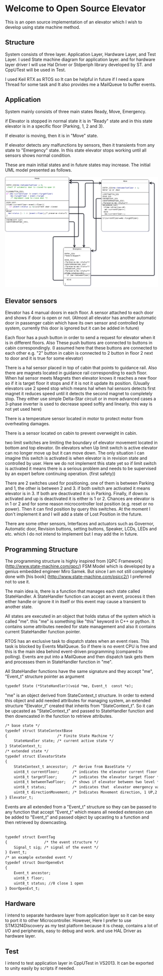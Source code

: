 # Welcome to Open Source Elevator

This is an open source implementation of an elevator which I wish to develop using state machine method.

## Structure
System consists of three layer. Application Layer, Hardware Layer, and Test Layer.
I used State machine diagram for application layer. and for hardware layer driver I will use Hal Driver or Stdperiph library developed by ST. and CppUTest will be used in Test. 

I used Keil RTX as RTOS so It can be helpful in future if I need a spare Thread for some task and It also provides me a MailQueue to buffer events.

## Application

System mainly consists of three main states Ready, Move, Emergency.

if Elevator is stopped in normal state it is in "Ready" state and in this state elevator is in a specific floor (Parking, 1, 2 and 3). 

If elevator is moving, then it is in "Move" state. 

If elevator detects any malfunctions by sensors, then it transients from any state to "Emergency" state. In this state elevator stops working until all sensors shows normal condition.

These are main initial states and in future states may increase.
The initial UML model presented as follows.

![Elevator UML](/uml.png)



## Elevator sensors
Elevator has 4 manual doors in each floor. A sensor attached to each door and shows if door is open or not.
(Almost all elevator has another automatic door in passenger cabin which have its own sensor and controlled by system, currently this door is ignored but it can be added in future)

Each floor has a push button in order to send a request for elevator when it is in different floors. Also These push buttons are connected to buttons in cabin correspondingly. (I assumed here that these buttons are connected to each other e.g. "2" button in cabin is connected to 2 button in floor 2 next to door and it is true for some elevator)

There is a hal sensor placed in top of cabin that points to guidance rail. Also there are magnets located in guidance rail corresponding to each floor. When hal sensor meets Magnets then elevator knows it reaches a new floor so if it is target floor it stops and if it is not it update its position. (Usually elevators use 2 speed stop which means hal when hal sensors detects first magnet it reduces speed until it detects the second magnet to completely stop. They either use simple Delta-Star circuit or in more advanced cases a 3-phase inverter is used to decrease speed softly and linearly. this way is not yet used here)


There is a temperature sensor located in motor to protect motor from overheating damages.

There is a sensor located on cabin to prevent overweight in cabin.

two limit switches are limiting the boundary of elevator movement located in bottom and top elevator. (In elevators when Up limit switch is active elevator can no longer move up but it can move down. The only situation I can imagine this switch is activated is when elevator is in revision state and controlled by user. Here we do not implement this state yet so if limit switch is activated it means there is a serious problem and needs to be supervised by an expert before continuing operation. (first safety))

There are 2 switches used for positioning. one of them is between Parking and 1, the other is between 2 and 3. if both switch are activated it means elevator is in 3. If both are deactivated it is in Parking. Finally, if down is activated and up is deactivated it is either is 1 or 2. Chances are elevator is in 1 or 2 and for some reason microcontroller lost position (e.g. reset or no power). Then it can find position by query this switches. At the moment I don't implement it and I will add a state of Lost Position in the future.


There are some other sensors, Interfaces and actuators such as Governor, Automatic door, Revision buttons, setting buttons, Speaker, LCDs, LEDs and etc. which I do not intend to implement but I may add the in future. 

## Programming Structure

The programming structure is highly inspired from [QPC Framework] (http://www.state-machine.com/qpc/) FSM Model which is developed by a genius embedded engineer Miro Samek. But since I am not still completely done with [his book] (http://www.state-machine.com/psicc2/) I preferred not to use it. 

The main idea is, there is a function that manages each state called StateHandler. A StateHandler function can accept an event, process it then either handle or ignore it in itself or this event may cause a transient to another state. 

All states are executed in an object that holds status of the system which is called "me". this "me" is something like "this" keyword in C++ or python. It contains some attributes needed for state management and also it contains current StateHandler function pointer.

RTOS has an exclusive task to dispatch states when an event rises. This task is blocked by Events MailQueue. So if there is no event CPU is free and this is the main idea behind event-driven programming (compared to polling). Events are put into a MailQueue and then dispatch task gets them and processes them in StateHandler function in "me".

All StateHandler functions have the same signature and they accept "me", "Event_t" structure pointer as argument
```markdown
typedef State (*StateHandler)(void *me, Event_t  const *e);

```

"me" is an object derived from StateContext_t structure. In order to extend this object and add needed attributes for managing system, an extended structure "Elevator_t" created that inherits from "StateContext_t". So it can be upcasted as "StateContext_t" and passed to StateHandler function and then downcasted in the function to retrieve attributes.
```markdown
/* base state */
typedef struct StateContextBase
{                       /* Finite State Machine */
    StateHandler state; /* current active state */
} StateContext_t;
/* extended state */
typedef struct ElevatorState
{
    StateContext_t ancesstor;  /* derive from BaseState */
    uint8_t currentFloor;      /* indicates the elevator current floor */
    uint8_t targetFloor;       /* indicates the elevator target floor */
    uint8_t betweenTwoFloor;   /* shows if elevator between two level */
    uint8_t status;            /* indicates that  elevator emergency variable event in bit */
    uint8_t directionMovement; /* Indicates Movement direction, 1 UP,2 DOWN and 0 STOP */
} Elevator_t;

```
Events are all extended from a "Event_t" structure so they can be passed to any function that accept "Event_t" which means all needed extension can be added to "Event_t" and passed object by upcasting to a function and then retrieved by downcasting.
```markdown

typedef struct EventTag
{                 /* the event structure */
    Signal_t sig; /* signal of the event */
} Event_t;
/* an example extended event */
typedef struct DoorOpeneEvt
{
    Event_t ancestor;
    uint8_t floor;
    uint8_t status; //0 close 1 open
} DoorOpenEvt_t;
```

## Hardware
I intend to separate hardware layer from application layer so it can be easy to port it to other Microcontroller. However, Here I prefer to use STM32f4Discovery as my test platform because it is cheap, contains a lot of I/O and peripherals, easy to debug and work. and use HAL Driver as hardware layer.

## Test
I intend to test application layer in CppUTest in VS2013. It can be exported to unity easily by scripts if needed.

